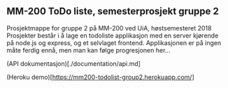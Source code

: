 ## MM-200 ToDo liste, semesterprosjekt gruppe 2
Prosjektmappe for gruppe 2 på MM-200 ved UiA, høstsemesteret 2018
Prosjekter består i å lage en todoliste applikasjon med en server kjørende på node.js og express, og et selvlaget frontend.
Applikasjonen er på ingen måte ferdig ennå, men man kan følge progresjonen her...

(API dokumentasjon)[./documentation/api.md]

(Heroku demo)[https://mm200-todolist-group2.herokuapp.com/]